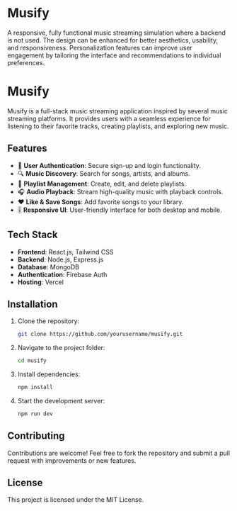 # Musify
A responsive, fully functional music streaming simulation where a backend is not used. The design can be enhanced for better aesthetics, usability, and responsiveness. Personalization features can improve user engagement by tailoring the interface and recommendations to individual preferences.


# Musify

Musify is a full-stack music streaming application inspired by several music streaming platforms. It provides users with a seamless experience for listening to their favorite tracks, creating playlists, and exploring new music.

## Features

- 🎵 **User Authentication**: Secure sign-up and login functionality.
- 🔍 **Music Discovery**: Search for songs, artists, and albums.
- 📂 **Playlist Management**: Create, edit, and delete playlists.
- 🎧 **Audio Playback**: Stream high-quality music with playback controls.
- ❤️ **Like & Save Songs**: Add favorite songs to your library.
- 🎚 **Responsive UI**: User-friendly interface for both desktop and mobile.

## Tech Stack

- **Frontend**: React.js, Tailwind CSS
- **Backend**: Node.js, Express.js
- **Database**: MongoDB
- **Authentication**: Firebase Auth
- **Hosting**: Vercel

## Installation

1. Clone the repository:
   ```bash
   git clone https://github.com/yourusername/musify.git
   ```
2. Navigate to the project folder:
   ```bash
   cd musify
   ```
3. Install dependencies:
   ```bash
   npm install
   ```
4. Start the development server:
   ```bash
   npm run dev
   ```

## Contributing

Contributions are welcome! Feel free to fork the repository and submit a pull request with improvements or new features.

## License

This project is licensed under the MIT License.

